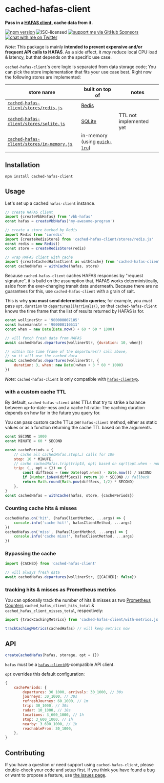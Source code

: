 # cached-hafas-client

**Pass in a [HAFAS client](https://github.com/public-transport/hafas-client/tree/6), cache data from it.**

[![npm version](https://img.shields.io/npm/v/cached-hafas-client.svg)](https://www.npmjs.com/package/cached-hafas-client)
![ISC-licensed](https://img.shields.io/github/license/public-transport/cached-hafas-client.svg)
[![support me via GitHub Sponsors](https://img.shields.io/badge/support%20me-donate-fa7664.svg)](https://github.com/sponsors/derhuerst)
[![chat with me on Twitter](https://img.shields.io/badge/chat%20with%20me-on%20Twitter-1da1f2.svg)](https://twitter.com/derhuerst)

*Note:* This package is mainly **intended to prevent expensive and/or frequent API calls to HAFAS**. As a side effect, it *may* reduce local CPU load & latency, but that depends on the specific use case.

`cached-hafas-client`'s core logic is separated from data storage code; You can pick the store implementation that fits your use case best. Right now the following stores are implemented:

store name | built on top of | notes
-----------|-----------------|------
[`cached-hafas-client/stores/redis.js`](stores/redis.js) | [Redis](https://redis.io/) |
[`cached-hafas-client/stores/sqlite.js`](stores/sqlite.js) | [SQLite](https://www.sqlite.org/) | TTL not implemented yet
[`cached-hafas-client/stores/in-memory.js`](stores/in-memory.js) | in-memory (using [`quick-lru`](https://npmjs.com/package/quick-lru)) |


## Installation

```shell
npm install cached-hafas-client
```


## Usage

Let's set up a cached `hafas-client` instance.

```js
// create HAFAS client
import {createVbbHafas} from 'vbb-hafas'
const hafas = createVbbHafas('my-awesome-program')

// create a store backed by Redis
import Redis from 'ioredis'
import {createRedisStore} from 'cached-hafas-client/stores/redis.js'
const redis = new Redis()
const store = createRedisStore(redis)

// wrap HAFAS client with cache
import {createCachedHafasClient as withCache} from 'cached-hafas-client'
const cachedHafas = withCache(hafas, store)
```

Because `cached-hafas-client` caches HAFAS responses by "request signature", it is build on the assumption that, HAFAS works deterministically, aside from the ever-changing transit data underneath. Because there are no guarantees for this, use `cached-hafas-client` with a grain of salt.

This is why **you must send deterministic queries**; for example, you *must* pass `opt.duration` to [`departures()`](https://github.com/public-transport/hafas-client/blob/6/docs/departures.md)/[`arrivals()`](https://github.com/public-transport/hafas-client/blob/6/docs/arrivals.md), so that `cached-hafas-client` knows the time frame that the list of results returned by HAFAS is for.

```js
const wollinerStr = '900000007105'
const husemannstr = '900000110511'
const when = new Date(Date.now() + 60 * 60 * 1000)

// will fetch fresh data from HAFAS
await cachedHafas.departures(wollinerStr, {duration: 10, when})

// within the time frame of the departures() call above,
// so it will use the cached data
await cachedHafas.departures(wollinerStr, {
	duration: 3, when: new Date(+when + 3 * 60 * 1000)
})
```

*Note:* `cached-hafas-client` is only compatible with [`hafas-client@5`](https://github.com/public-transport/hafas-client/tree/6).

### with a custom cache TTL

By default, `cached-hafas-client` uses TTLs that try to strike a balance between up-to-date-ness and a cache hit ratio: The caching duration depends on how far in the future you query for.

You can pass custom cache TTLs per `hafas-client` method, either as static values or as a function returning the cache TTL based on the arguments.

```js
const SECOND = 1000
const MINUTE = 60 * SECOND

const cachePeriods = {
	// cache all cachedHafas.stop(…) calls for 10m
	stop: 10 * MINUTE,
	// cache cachedHafas.trip(tripId, opt) based on sqrt(opt.when - now)
	trip: (_, opt = {}) => {
		const diffSecs = (new Date(opt.when) - Date.now()) / SECOND
		if (Number.isNaN(diffSecs)) return 10 * SECOND // fallback
		return Math.round(Math.pow(diffSecs, 1/2) * SECOND)
	},
}
const cachedHafas = withCache(hafas, store, {cachePeriods})
```

### Counting cache hits & misses

```js
cachedHafas.on('hit', (hafasClientMethod, ...args) => {
	console.info('cache hit!', hafasClientMethod, ...args)
})
cachedHafas.on('miss', (hafasClientMethod, ...args) => {
	console.info('cache miss!', hafasClientMethod, ...args)
})
```

### Bypassing the cache

```js
import {CACHED} from 'cached-hafas-client'

// will always fresh data
await cachedHafas.departures(wollinerStr, {[CACHED]: false})
```

### tracking hits & misses as Prometheus metrics

You can optionally track the number of hits & misses as two [Prometheus Counters](https://prometheus.io/docs/concepts/metric_types/#counter) `cached_hafas_client_hits_total` & `cached_hafas_client_misses_total`, respectively:

```js
import {trackCachingMetrics} from 'cached-hafas-client/with-metrics.js'

trackCachingMetrics(cachedHafas) // will keep metrics now
```


## API

```js
createCachedHafas(hafas, storage, opt = {})
```

`hafas` must be a [`hafas-client@6`](https://github.com/public-transport/hafas-client/tree/6)-compatible API client.

`opt` overrides this default configuration:

```js
{
	cachePeriods: {
		departures: 30_1000, arrivals: 30_1000, // 30s
		journeys: 30_1000, // 30s
		refreshJourney: 60_1000, // 1m
		trip: 30_1000, // 30s
		radar: 10_1000, // 10s
		locations: 3_600_1000, // 1h
		stop: 3_600_1000, // 1h
		nearby: 3_600_1000, // 1h
		reachableFrom: 30_1000,
	},
}
```


## Contributing

If you have a question or need support using `cached-hafas-client`, please double-check your code and setup first. If you think you have found a bug or want to propose a feature, use [the issues page](https://github.com/public-transport/cached-hafas-client/issues).
